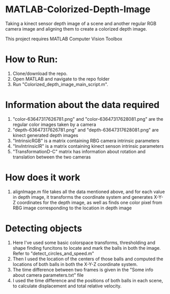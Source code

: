 # MATLAB-Colorized-Depth-Image
Taking a kinect sensor depth image of a scene and another regular RGB camera image and aligning them to create a colorized depth image. 

This project requires MATLAB Computer Vision Toolbox

# How to Run:
1) Clone/download the repo.
2) Open MATLAB and navigate to the repo folder
3) Run "Colorized_depth_image_main_script.m".

# Information about the data required
1) "color-63647317626781.png" and "color-63647317628081.png" are the regular color images taken by a camera
2) "depth-63647317626781.png" and "depth-63647317628081.png" are kinect generated depth images
3) "IntrinsicRGB" is a matrix containing RBG camera intrinsic parameters
4) "InvIntrinsicIR" is a matrix containing kinect senson intrinsic parameters
5) "TransformationD-C" matrix has information about rotation and translation between the two cameras


# How does it work
1) alignImage.m file takes all the data mentioned above, and for each value in depth image, it transforms the coordinate system and generates X-Y-Z coordinates for the depth image, as well as finds one color pixel from RBG image corresponding to the location in depth image

# Detecting objects
1) Here I've used some basic colorspace transforms, thresholding and shape finding funcitons to locate and mark the balls in both the image. Refer to "detect_circles_and_speed.m"
2) Then I used the location of the centers of those balls and computed the locations of both balls in both the X-Y-Z coordinate system.
3) The time difference between two frames is given in the "Some info about camera parameters.txt" file
4) I used the time difference and the positions of both balls in each scene, to calculate displacement and total relative velocity.
